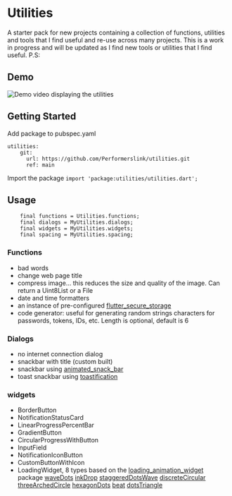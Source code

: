 # Utilities
A starter pack for new projects containing a collection of functions, utilities and tools that I find useful and re-use across many projects. This is a work in progress and will be updated as I find new tools or utilities that I find useful.
P.S: 

## Demo
![Demo video displaying the utilities](https://cloud.appwrite.io/v1/storage/buckets/665110730038befbd5f5/files/665110940013e5b4826f/view?project=658ef43bce600d3e35ee&mode=admin)

## Getting Started

Add package to pubspec.yaml
```
utilities:
    git:
      url: https://github.com/Performerslink/utilities.git
      ref: main
```

Import the package
```import 'package:utilities/utilities.dart';```

## Usage
```
    final functions = Utilities.functions;
    final dialogs = MyUtilities.dialogs;
    final widgets = MyUtilities.widgets;
    final spacing = MyUtilities.spacing;
```

### Functions
* bad words
* change web page title
* compress  image... this reduces the size and quality of the image. Can return a Uint8List or a File
* date and time formatters
* an instance of pre-configured [flutter_secure_storage]((https://pub.dev/packages/flutter_secure_storage))
* code generator: useful for generating random strings characters for passwords, tokens, IDs, etc. Length is optional, default is 6


### Dialogs
* no internet connection dialog
* snackbar with title (custom built)
* snackbar using [animated_snack_bar](https://pub.dev/packages/animated_snackbar)
* toast snackbar using [toastification](https://pub.dev/packages/toastification)

### widgets
* BorderButton
* NotificationStatusCard
* LinearProgressPercentBar
* GradientButton
* CircularProgressWithButton
* InputField
* NotificationIconButton
* CustomButtonWithIcon
* LoadingWidget, 8 types based on the [loading_animation_widget](https://pub.dev/packages/loading_animation_widget) package
[waveDots](https://raw.githubusercontent.com/watery-desert/assets/main/loading_animation_widget/waveDots.gif)
[inkDrop](https://raw.githubusercontent.com/watery-desert/assets/main/loading_animation_widget/inkDrop.gif)
[staggeredDotsWave](https://raw.githubusercontent.com/watery-desert/assets/main/loading_animation_widget/staggeredDotsWave.gif)
[discreteCircular](https://raw.githubusercontent.com/watery-desert/assets/main/loading_animation_widget/discreteCircular.gif)
[threeArchedCircle](https://raw.githubusercontent.com/watery-desert/assets/main/loading_animation_widget/threeArchedCircle.gif)
[hexagonDots](https://raw.githubusercontent.com/watery-desert/assets/main/loading_animation_widget/hexagonDots.gif)
[beat](https://raw.githubusercontent.com/watery-desert/assets/main/loading_animation_widget/beat.gif)
[dotsTriangle](https://raw.githubusercontent.com/watery-desert/assets/main/loading_animation_widget/dotsTriangle.gif)